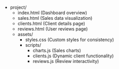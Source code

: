 - project/
  - index.html (Dashboard overview)
  - sales.html (Sales data visualization)
  - clients.html (Client details page)
  - reviews.html (User reviews page)
  - assets/
    - styles.css (Custom styles for consistency)
    - scripts/
      - charts.js (Sales charts)
      - clients.js (Dynamic client functionality)
      - reviews.js (Review interactivity)

